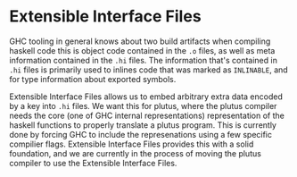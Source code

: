 # Extensible Interface Files

GHC tooling in general knows about two build artifacts when compiling haskell code
this is object code contained in the `.o` files, as well as meta information contained
in the `.hi` files.  The information that's contained in `.hi` files is primarily
used to inlines code that was marked as `INLINABLE`, and for type information about
exported symbols.

Extensible Interface Files allows us to embed arbitrary extra data encoded by a key
into `.hi` files.  We want this for plutus, where the plutus compiler needs the
core (one of GHC internal representations) representation of the haskell functions
to properly translate a plutus program.  This is currently done by forcing GHC to
include the represenations using a few specific compilier flags.  Extensible
Interface Files provides this with a solid foundation, and we are currently in the
process of moving the plutus compiler to use the Extensible Interface Files.
